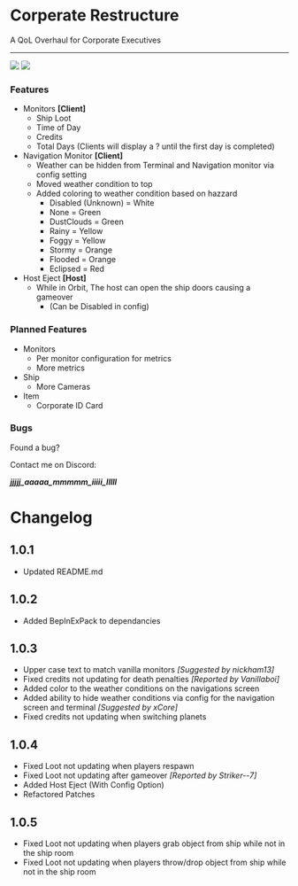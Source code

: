 # Corperate Restructure
A QoL Overhaul for Corporate Executives

---
![](https://puu.sh/JXCVg/b241ca917b.png)
![](https://puu.sh/JXFG7/2e45e2d272.png)

### Features
* Monitors **[Client]**
	* Ship Loot
	* Time of Day
	* Credits
	* Total Days (Clients will display a ? until the first day is completed)
* Navigation Monitor **[Client]**
	* Weather can be hidden from Terminal and Navigation monitor via config setting
	* Moved weather condition to top
	* Added coloring to weather condition based on hazzard
		* Disabled (Unknown) = White
		* None 				 = Green
		* DustClouds 		 = Green
		* Rainy 			 = Yellow
		* Foggy 			 = Yellow
		* Stormy 			 = Orange
		* Flooded 			 = Orange
		* Eclipsed 			 = Red
* Host Eject **[Host]**
	* While in Orbit, The host can open the ship doors causing a gameover
		* (Can be Disabled in config)

### Planned Features
* Monitors
	* Per monitor configuration for metrics
	* More metrics
* Ship
	* More Cameras
* Item
	* Corporate ID Card

### Bugs
Found a bug?

Contact me on Discord:

***jjjjj_aaaaa_mmmmm_iiiii_lllll***

# Changelog
## 1.0.1
* Updated README.md
## 1.0.2
* Added BepInExPack to dependancies
## 1.0.3
* Upper case text to match vanilla monitors *[Suggested by nickham13]*
* Fixed credits not updating for death penalties *[Reported by Vanillaboi]*
* Added color to the weather conditions on the navigations screen
* Added ability to hide weather conditions via config for the navigation screen and terminal *[Suggested by xCore]*
* Fixed credits not updating when switching planets
## 1.0.4
* Fixed Loot not updating when players respawn
* Fixed Loot not updating after gameover *[Reported by Striker--7]*
* Added Host Eject (With Config Option)
* Refactored Patches
## 1.0.5
* Fixed Loot not updating when players grab object from ship while not in the ship room
* Fixed Loot not updating when players throw/drop object from ship while not in the ship room